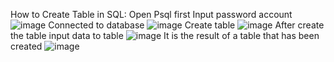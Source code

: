 How to Create Table in SQL:
Open Psql first
Input password account 
![image](https://github.com/ArsyRsy/pertemuan2-Basis-Data/assets/148308853/4bc07cc2-b703-4129-907c-8b510ce83b32)
Connected to database
![image](https://github.com/ArsyRsy/pertemuan2-Basis-Data/assets/148308853/7ac21f82-f302-4ba0-b9b0-c9a14997169d)
Create table
![image](https://github.com/ArsyRsy/pertemuan2-Basis-Data/assets/148308853/b48cff21-9483-4aff-90e5-da5c43ed9028)
After create the table input data to table
![image](https://github.com/ArsyRsy/pertemuan2-Basis-Data/assets/148308853/4d43b0a2-a721-4549-885b-b83b1e027ca9)
It is the result of a table that has been created
![image](https://github.com/ArsyRsy/pertemuan2-Basis-Data/assets/148308853/bbab0613-4741-48ef-bbea-da572c6d61e2)
